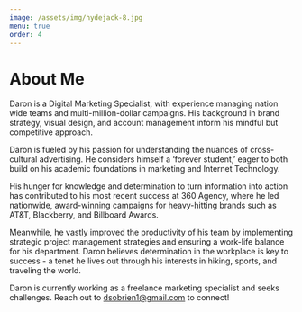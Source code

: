 ```yaml
---
image: /assets/img/hydejack-8.jpg
menu: true
order: 4
---
```


# About Me


Daron is a Digital Marketing Specialist, with experience managing nation wide teams and multi-million-dollar campaigns. His background in brand strategy, visual design, and account management inform his mindful but competitive approach.

Daron is fueled by his passion for understanding the nuances of cross-cultural advertising. He considers himself a ‘forever student,’ eager to both build on his academic foundations in marketing and Internet Technology.

His hunger for knowledge and determination to turn information into action has contributed to his most recent success at 360 Agency, where he led nationwide, award-winning campaigns for heavy-hitting brands such as AT&T, Blackberry, and Billboard Awards.

Meanwhile, he vastly improved the productivity of his team by implementing strategic project management strategies and ensuring a work-life balance for his department. Daron believes determination in the workplace is key to success - a tenet he lives out through his interests in hiking, sports, and traveling the world.

Daron is currently working as a freelance marketing specialist and seeks challenges. Reach out to dsobrien1@gmail.com to connect!
